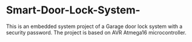 # Smart-Door-Lock-System-
This is an embedded system project of  a Garage door lock system with a security password. The project is based on AVR Atmega16 microcontroller. 
